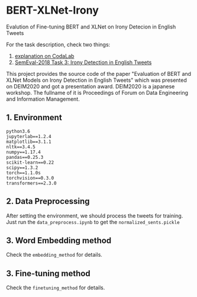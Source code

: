 # BERT-XLNet-Irony
Evalution of Fine-tuning BERT and XLNet on Irony Detecion in English Tweets

For the task description, check two things:
1. [explanation on CodaLab](https://competitions.codalab.org/competitions/17468)
2. [SemEval-2018 Task 3: Irony Detection in English Tweets](https://www.aclweb.org/anthology/S18-1005/)


This project provides the source code of the paper "Evaluation of BERT and XLNet Models on Irony Detection in English Tweets" which was presented on DEIM2020 and got a presentation award. DEIM2020 is a japanese workshop. The fullname of it is Proceedings of Forum on Data Engineering and Information Management. 


## 1. Environment
```
python3.6
jupyterlab==1.2.4
matplotlib==3.1.1
nltk==3.4.5
numpy==1.17.4
pandas==0.25.3
scikit-learn==0.22
scipy==1.3.2
torch==1.1.0s
torchvision==0.3.0
transformers==2.3.0
```

## 2. Data Preprocessing
After setting the environment, we should process the tweets for training. Just run the `data_preprocess.ipynb` to get the `normalized_sents.pickle`

## 3. Word Embedding method
Check the `embedding_method` for details.

## 3. Fine-tuning method
Check the `finetuning_method` for details.
